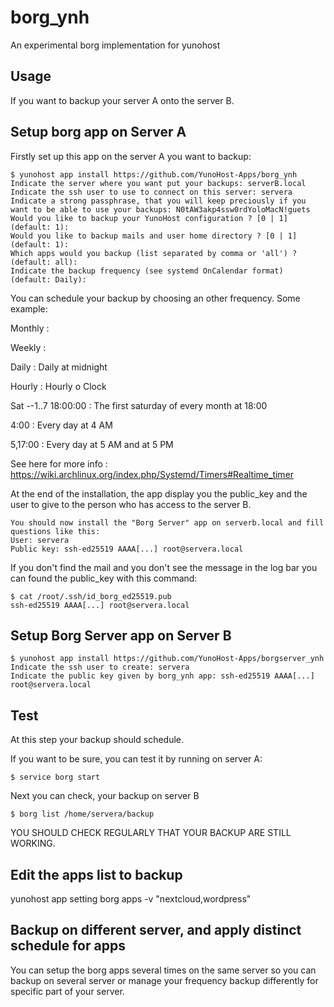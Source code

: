 # borg_ynh
An experimental borg implementation for yunohost

## Usage
If you want to backup your server A onto the server B.

## Setup borg app on Server A
Firstly set up this app on the server A you want to backup:

```
$ yunohost app install https://github.com/YunoHost-Apps/borg_ynh
Indicate the server where you want put your backups: serverB.local
Indicate the ssh user to use to connect on this server: servera
Indicate a strong passphrase, that you will keep preciously if you want to be able to use your backups: N0tAW3akp4ssw0rdYoloMacN!guets
Would you like to backup your YunoHost configuration ? [0 | 1] (default: 1):
Would you like to backup mails and user home directory ? [0 | 1] (default: 1):
Which apps would you backup (list separated by comma or 'all') ? (default: all):
Indicate the backup frequency (see systemd OnCalendar format) (default: Daily):
```

You can schedule your backup by choosing an other frequency. Some example:

Monthly : 

Weekly : 

Daily : Daily at midnight

Hourly : Hourly o Clock

Sat *-*-1..7 18:00:00 : The first saturday of every month at 18:00

4:00 : Every day at 4 AM

5,17:00 : Every day at 5 AM and at 5 PM

See here for more info : https://wiki.archlinux.org/index.php/Systemd/Timers#Realtime_timer

At the end of the installation, the app display you the public_key and the user to give to the person who has access to the server B.
```
You should now install the "Borg Server" app on serverb.local and fill questions like this:
User: servera
Public key: ssh-ed25519 AAAA[...] root@servera.local
```

If you don't find the mail and you don't see the message in the log bar you can found the public_key with this command:
```
$ cat /root/.ssh/id_borg_ed25519.pub
ssh-ed25519 AAAA[...] root@servera.local
```

## Setup Borg Server app on Server B

```
$ yunohost app install https://github.com/YunoHost-Apps/borgserver_ynh
Indicate the ssh user to create: servera
Indicate the public key given by borg_ynh app: ssh-ed25519 AAAA[...] root@servera.local
```

## Test
At this step your backup should schedule.

If you want to be sure, you can test it by running on server A:
```
$ service borg start
```

Next you can check, your backup on server B
```
$ borg list /home/servera/backup
```

YOU SHOULD CHECK REGULARLY THAT YOUR BACKUP ARE STILL WORKING.

## Edit the apps list to backup

yunohost app setting borg apps -v "nextcloud,wordpress"

## Backup on different server, and apply distinct schedule for apps

You can setup the borg apps several times on the same server so you can backup on several server or manage your frequency backup differently for specific part of your server.
